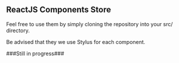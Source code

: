 ## ReactJS Components Store

Feel free to use them by simply cloning the repository into your src/ directory.

Be advised that they we use Stylus for each component.

###Still in progress### 
